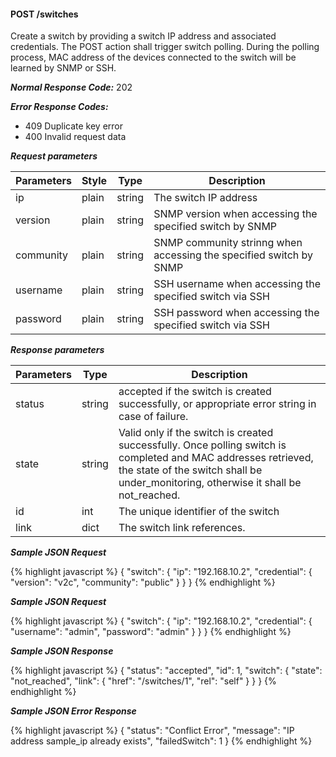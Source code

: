 <h4>POST /switches</h4>


Create a switch by providing a switch IP address and associated credentials.
The POST action shall trigger switch polling. During the polling process,
MAC address of the devices connected to the switch will be learned by SNMP or SSH.

***Normal Response Code:*** 202

***Error Response Codes:***
  * 409 Duplicate key error
  * 400 Invalid request data

***Request parameters***

<table class="table table-bordered table-striped">
<thead><th>Parameters</th>
<th>Style</th>
<th>Type</th>
<th>Description</th>

</thead>

<tbody>

<tr>
<td>ip</td>
<td>plain</td>
<td>string</td>
<td>The switch IP address</td>
</tr>


<tr>
<td>version</td>
<td>plain</td>
<td>string </td>
<td>SNMP version when accessing the specified switch by SNMP </td>
</tr>


<tr>
<td>community</td>
<td>plain</td>
<td>string </td>
<td>SNMP community strinng when accessing the specified switch by SNMP </td>
</tr>


<tr>
<td>username</td>
<td>plain</td>
<td>string </td>
<td>SSH username when accessing the specified switch via SSH </td>
</tr>


<tr>
<td>password</td>
<td>plain</td>
<td>string </td>
<td>SSH password when accessing the specified switch via SSH </td>
</tr>


</tbody>
</table>



***Response parameters***

<table class="table table-bordered table-striped">
<thead><th>Parameters</th>
<th>Type</th>
<th>Description</th>

</thead>

<tbody>

<tr>
<td>status</td>
<td>string </td>
<td>
accepted if the switch is created successfully, or appropriate error string in case of failure.
</td>
</tr>


<tr>
<td>state</td>
<td>string </td>
<td>Valid only if the switch is created successfully.
Once polling switch is completed and MAC addresses retrieved,
the state of the switch shall be under_monitoring, otherwise it shall be not_reached. </td>
</tr>


<tr>
<td>id</td>
<td>int </td>
<td>The unique identifier of the switch</td>
</tr>


<tr>
<td>link</td>
<td>dict </td>
<td>The switch link references.</td>
</tr>

</tbody>
</table>



***Sample JSON Request***

{% highlight javascript %}
{
    "switch": {
        "ip": "192.168.10.2",
        "credential": {
	        "version": "v2c",
	        "community": "public"
        }
    }
}
{% endhighlight  %}

***Sample JSON Request***

{% highlight javascript %}
{
    "switch": {
        "ip": "192.168.10.2",
        "credential": { 
            "username": "admin",
            "password": "admin" 
        } 
    } 
} 
{% endhighlight  %}

***Sample JSON Response***

{% highlight javascript %}
{
    "status": "accepted",
    "id": 1,
    "switch": {
        "state": "not_reached",
        "link": {
            "href": "/switches/1",
            "rel": "self"
        }
    }
}
{% endhighlight  %}

***Sample JSON Error Response***

{% highlight javascript %}
{
    "status": "Conflict Error",
    "message": "IP address sample_ip already exists",
    "failedSwitch": 1
}
{% endhighlight  %}

